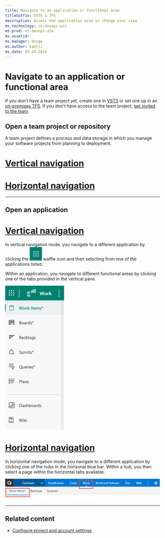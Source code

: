 ```yaml
---
title: Navigate to an application or functional area
titleSuffix: VSTS & TFS   
description: Access the application area or change your view
ms.technology: vs-devops-wit
ms.prod: vs-devops-alm
ms.assetid:  
ms.manager: douge
ms.author: kaelli
ms.date: 02-24-2018
---
```



# Navigate to an application or functional area  

If you don't have a team project yet, create one in [VSTS](../accounts/create-account-msa-or-work-student.md?toc=/vsts/accounts/toc.json&bc=/vsts/accounts/breadcrumb/toc.json) or set one up in an [on-premises TFS](../accounts/create-team-project.md). If you don't have access to the team project, [get invited to the team](../work/scale/multiple-teams.md#add-team-members).

## Open a team project or repository 

A team project defines a process and data storage in which you manage your software projects from planning to deployment.  

# [Vertical navigation](#tab/vertical) 

# [Horizontal navigation](#tab/horizontal)

---

## Open an application 

# [Vertical navigation](#tab/vertical)

In vertical navigation mode, you navigate to a different application by clicking the ![waffle icon](_img/go-to-app/waffle-icon.png) waffle icon and then selecting from one of the applications listed.  

Within an application, you navigate to different functional areas by clicking one of the tabs provided in the vertical pane.  

![Vertical nav, open a functional are or page for an app](_img/go-to-app/vertical-work-apps.png)

# [Horizontal navigation](#tab/horizontal)
<!--- Support horizontal navigation --> 

In horizontal navigation mode, you navigate to a different application by clicking one of the hubs in the horizonal blue bar. Within a hub, you then select a page within the horizontal tabs available.

![Horizontal nav, open a functional are or page for an app](_img/go-to-app/project-app-page-horizontal-selection.png)

<!---Optionally, you can choose a page to open from the hub menu of options. --> 

---

 
<!---
The web portal provides support for teams to collaborate through the planning, development, and release cycles. You use the web portal to perform both software development and administrative tasks.  

You can manage source code, plan and track work, define builds, run tests, and manage releases. The web portal connects you to the team project defined for an account in Visual Studio Team Services (VSTS) or within an on-premises Team Foundation Server (TFS). 


  
To be written
-->




## Related content 
- [Configure project and account settings](configure-project-account-settings.md)
